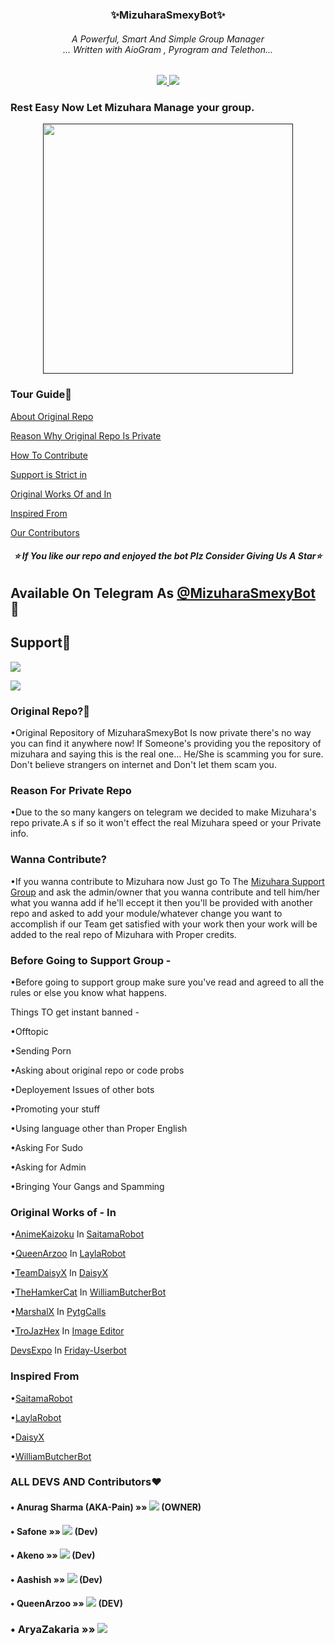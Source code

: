 <h3 align="center"><b>✨MizuharaSmexyBot✨</b></h9>

<h6 align="center">A Powerful, Smart And Simple Group Manager <br> ... Written with AioGram , Pyrogram and Telethon...</h4>
<p align='center'>
  <a href="https://www.python.org/" alt="made-with-python"> <img src="https://img.shields.io/badge/Made%20with-Python-1f425f.svg?style=flat-square&logo=python&color=blue" /> </a>
  <a href="https://github.com/MizuharaSmexyBot/MizuharaSmexyBot/graphs/commit-activity" alt="Maintenance"> <img src="https://img.shields.io/badge/Maintained%3F-yes-green.svg?style=flat-square" /> </a> 
</p>


### Rest Easy Now Let Mizuhara Manage your group. 
<p align="center"><a href=><img src="https://telegra.ph/file/923ca8d23025ee79ec78a.jpg" width="400"></a></p>

### Tour Guide📍

[About Original Repo](https://github.com/Pain-Senpai/Mizuhara-Smexy#original-repo)

[Reason Why Original Repo Is Private](https://github.com/Pain-Senpai/Mizuhara-Smexy#reason-for-private-repo)

[How To Contribute](https://github.com/Pain-Senpai/Mizuhara-Smexy#wanna-contribute)

[Support is Strict in](https://github.com/Pain-Senpai/Mizuhara-Smexy#before-going-to-support-group--)

[Original Works Of and In](https://github.com/Pain-Senpai/Mizuhara-Smexy#original-works-of---in)

[Inspired From](https://github.com/Pain-Senpai/Mizuhara-Smexy#inspired-from)

[Our Contributors](https://github.com/Pain-Senpai/Mizuhara-Smexy#all-devs-and-contributors)


<h6 align="center"><b>⭐ If You like our repo and enjoyed the bot Plz Consider Giving Us A Star⭐ </b></h9>

## Available On Telegram As [@MizuharaSmexyBot](https://t.me/MizuharaSmexyBot) 💜

## Support💜

<a href="https://t.me/smexy_updates"><img src="https://img.shields.io/badge/Join-Updates%20Channel-violet.svg?logo=Telegram"></a>

<a href="https://t.me/chizuru_support"><img src="https://img.shields.io/badge/Join-Support%20Group-purple.svg?logo=telegram"></a>

### Original Repo?📌
•Original Repository of MizuharaSmexyBot Is now private there's no way you can find it anywhere now!
If Someone's providing you the repository of mizuhara and saying this is the real one... He/She is scamming you for sure. Don't believe strangers on internet and Don't let them scam you.

### Reason For Private Repo

•Due to the so many kangers on telegram we decided to make Mizuhara's repo private.A
s if so it won't effect the real Mizuhara speed or your Private info. 

### Wanna Contribute? 

•If you wanna contribute to Mizuhara now Just go To The [Mizuhara Support Group](https://t.me/chizuru_support) and ask the admin/owner that you wanna contribute and tell him/her what you wanna add if he'll eccept it then you'll be provided with another repo and asked to add your module/whatever change you want to accomplish if our Team get satisfied with your work then your work will be added to the real repo of Mizuhara with Proper credits. 

### Before Going to Support Group -

•Before going to support group make sure you've read and agreed to all the rules or else you know what happens. 

Things TO get instant banned -

•Offtopic 

•Sending Porn 

•Asking about original repo or code probs 

•Deployement Issues of other bots 

•Promoting your stuff 

•Using language other than Proper English  

•Asking For Sudo

•Asking for Admin 

•Bringing Your Gangs and Spamming

### Original Works of - In 

•[AnimeKaizoku](https://github.com/animekaizoku/saitamarobot) In [SaitamaRobot](https://github.com/animekaizoku/SaitamaRobot)

•[QueenArzoo](https://github.com/queenarzoo) In [LaylaRobot](https://github.com/queenarzoo/laylarobot)

•[TeamDaisyX](https://github.com/TeamDaisyX) In [DaisyX](https://github.com/teamdaisyx/daisyx)

•[TheHamkerCat](https://github.com/TheHamkerCat) In [WilliamButcherBot](https://github.com/TheHamkerCat/WilliamButcherBot)

•[MarshalX](https://github.com/MarshalX/) In [PytgCalls](https://github.com/marshalx/tgcalls)

•[TroJazHex](https://github.com/TroJanzHEX) In [Image Editor](https://github.com/TroJanzHEX/Image-Editor)

[DevsExpo](https://github.com/DevsExpo) In [Friday-Userbot](https://github.com/DevsExpo/FridayUserbot)

### Inspired From 

•[SaitamaRobot](https://github.com/animekaizoku/saitamarobot)

•[LaylaRobot](https://github.com/queenarzoo/LaylaRobot)

•[DaisyX](https://github.com/TeamDaisyX/DaisyX)

•[WilliamButcherBot](https://github.com/TheHamkerCat/WilliamButcherBot)

### ALL DEVS AND Contributors❤

#### • Anurag Sharma (AKA-Pain)    »»  <a href="https://github.com/AnuragSharma080" alt="AnuragSharma080"> <img src="https://img.shields.io/badge/AnuragSharma-90302f?logo=github" /></a> (OWNER)

#### • Safone »»  <a href="https://github.com/AsmSafone" alt="Safone"> <img src="https://img.shields.io/badge/Safone-30302f?logo=github" /></a> (Dev)
#### • Akeno »»  <a href="https://github.com/Stella-80" alt="Akeno"> <img src="https://img.shields.io/badge/Akeno-95B9C7?logo=github" /></a> (Dev)
#### • Aashish »»  <a href="https://github.com/aksr-aashish" alt="Aashish "> <img src="https://img.shields.io/badge/Aashish-95B9C7?logo=github" /></a> (Dev)
#### • QueenArzoo »»  <a href="https://github.com/QueenArzoo" alt="QueenArzoo"> <img src="https://img.shields.io/badge/QueenArzoo-107D8D?logo=github" /></a> (DEV)
### • AryaZakaria »»  <a href="https://github.com/aryazakaria01" alt="AryaZakaria"> <img src="https://img.shields.io/badge/AryaZakaria-30439f?logo=github" /></a>
